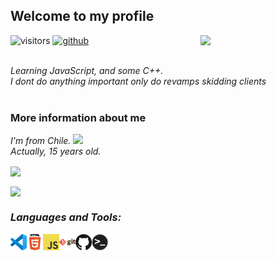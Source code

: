
  <h2> Welcome to my profile </h2>
  
  <img align='right' src="https://www.xtrafondos.com/wallpapers/gato-con-mariposa-de-fantasia-4560.jpg" width="200">
  
  ![visitors](https://visitor-badge.glitch.me/badge?page_id=Kendrick364.Kendrick364&right_color=purple)
  [![github](https://img.shields.io/github/followers/Kendrick364?label=follow&style=social)](https://github.com/Khali364)</br></br>
  
  <em>
  Learning JavaScript, and some C++.</br>
  I dont do anything important only do revamps skidding clients
  </em></br></br>
  
  ### More information about me
  
  <em>I'm from Chile. <img src="https://github.com/csmoore/country-flag-icons/blob/master/country-flags-4x3-png/cl.png" width="25"></br>
  Actually, 15 years old.</br>


  <a href="https://github.com/Khali364"><img align="center" src="https://github-readme-stats.vercel.app/api?username=Kendrick364&show_icons=true&theme=radical" /></a>




 <a href="https://github-readme-stats.vercel.app/api/top-langs/?username=Kendrick364&layout=compact&theme=radical&langs_count=7&count_private=true"><img align="center" src="https://github-readme-stats.vercel.app/api/top-langs/?username=Kendrick364&layout=compact&theme=radical&langs_count=7&count_private=true" /></a>


### Languages and Tools:

<img align="left" alt="Visual Studio Code" width="26px" src="https://raw.githubusercontent.com/github/explore/80688e429a7d4ef2fca1e82350fe8e3517d3494d/topics/visual-studio-code/visual-studio-code.png" />
<img align="left" alt="HTML5" width="26px" src="https://raw.githubusercontent.com/github/explore/80688e429a7d4ef2fca1e82350fe8e3517d3494d/topics/html/html.png" />
<img align="left" alt="JavaScript" width="26px" src="https://raw.githubusercontent.com/github/explore/80688e429a7d4ef2fca1e82350fe8e3517d3494d/topics/javascript/javascript.png" />
<img align="left" alt="Git" width="26px" src="https://raw.githubusercontent.com/github/explore/80688e429a7d4ef2fca1e82350fe8e3517d3494d/topics/git/git.png" />
<img align="left" alt="GitHub" width="26px" src="https://raw.githubusercontent.com/github/explore/78df643247d429f6cc873026c0622819ad797942/topics/github/github.png" />
<img align="left" alt="Terminal" width="26px" src="https://raw.githubusercontent.com/github/explore/80688e429a7d4ef2fca1e82350fe8e3517d3494d/topics/terminal/terminal.png" />
